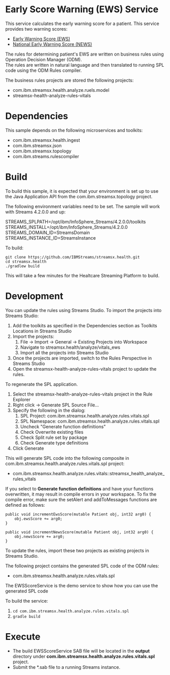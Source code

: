 # Early Score Warning (EWS) Service

This service calculates the early warning score for a patient.  This service provides two warning scores:
* [Early Warning Score (EWS)](https://en.wikipedia.org/wiki/Early_warning_score)
* [National Early Warning Score (NEWS)](https://www.rcplondon.ac.uk/projects/outputs/national-early-warning-score-news)

The rules for determining  patient's EWS are written on business rules using Operation Decision Manager (ODM).  
The rules are written in natural language and then translated to running SPL code using the ODM Rules compiler.

The business rules projects are stored the following projects:
* com.ibm.streamsx.health.analyze.ruels.model
* streamsx-health-analyze-rules-vitals

# Dependencies

This sample depends on the following microservices and toolkits:
* com.ibm.streamsx.health.ingest
* com.ibm.streamsx.json
* com.ibm.streamsx.topology
* com.ibm.streams.rulescompiler

# Build 

To build this sample, it is expected that your environment is set up to use the Java Application API from the com.ibm.streamsx.topology project.

The following environment variables need to be set.  The sample will work with Streams 4.2.0.0 and up:

STREAMS_SPLPATH=/opt/ibm/InfoSphere_Streams/4.2.0.0/toolkits
STREAMS_INSTALL=/opt/ibm/InfoSphere_Streams/4.2.0.0
STREAMS_DOMAIN_ID=StreamsDomain
STREAMS_INSTANCE_ID=StreamsInstance

To build:

```
git clone https://github.com/IBMStreams/streamsx.health.git
cd streamsx.health
./gradlew build
```
This will take a few minutes for the Healtcare Streaming Platform to build.

# Development

You can update the rules using Streams Studio.  To import the projects into Streams Studio:

1.  Add the toolkits as specified in the Dependencies section as Toolkits Locations in Streams Studio
1.  Import the projects:
    1.  File -> Import -> General -> Existing Projects into Workspace
    1.  Navigate to streamsx.health/analyze/vitals_ews
    1.  Import all the projects into Streams Studio
1.  Once the projects are imported, switch to the Rules Perspective in Streams Studio
1.  Open the streamsx-health-analyze-rules-vitals project to update the rules. 

To regenerate the SPL application.

1.  Select the streamsx-health-analyze-rules-vitals project in the Rule Explorer
1.  Right click -> Generate SPL Source File...
1.  Specify the following in the dialog:
    1.  SPL Project:  com.ibm.streamsx.health.analyze.rules.vitals.spl
    1.  SPL Namespace:  com.ibm.streamsx.health.analyze.rules.vitals.spl
    1.  Uncheck "Generate function definitions"
    1.  Check Overwrite existing files
    1.  Check Split rule set by package
    1.  Check Generate type definitions
1.  Click Generate

This will generate SPL code into the following composite in com.ibm.streamsx.health.analyze.rules.vitals.spl project:

* com.ibm.streamsx.health.analyze.rules.vitals::streamsx_health_analyze_rules_vitals

If you select to **Generate function definitions** and have your functions overwritten, it may result in compile errors
in your workspace.  To fix the compile error, make sure the setAlert and addToMessages functions are defined as follows:

```
public void incrementEwsScore(mutable Patient obj, int32 arg0) {
	obj.ewsScore += arg0;
}

public void incrementNewsScore(mutable Patient obj, int32 arg0) {
	obj.newsScore += arg0;
}

```

To update the rules, import these two projects as existing projects in Streams Studio.

The following project contains the generated SPL code of the ODM rules:
* com.ibm.streamsx.health.analyze.rules.vitals.spl

The EWSScoreService is the demo service to show how you can use the generated SPL code 

To build the service:

1.  `cd com.ibm.streamsx.health.analyze.rules.vitals.spl`
1.  `gradle build`

# Execute

* The build EWSScoreService SAB file will be located in the **output** directory under **com.ibm.streamsx.health.analyze.rules.vitals.spl** project.  
* Submit the *.sab file to a running Streams instance.
